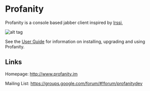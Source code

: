 Profanity
=========

Profanity is a console based jabber client inspired by [Irssi](http://www.irssi.org/),

![alt tag](http://www.profanity.im/images/prof-1.png)

See the [User Guide](http://www.profanity.im/userguide.html) for information on installing, upgrading and using Profanity.

Links
-----

Homepage: http://www.profanity.im

Mailing List: https://groups.google.com/forum/#!forum/profanitydev
